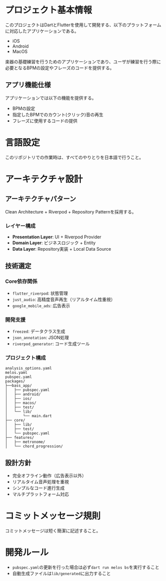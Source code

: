 # プロジェクト基本情報

このプロジェクトはDartとFlutterを使用して開発する、以下のプラットフォームに対応したアプリケーションである。

- iOS
- Android
- MacOS

楽器の基礎練習を行うためのアプリケーションであり、ユーザが練習を行う際に必要となるBPMの設定やフレーズのコードを提供する。

## アプリ機能仕様

アプリケーションでは以下の機能を提供する。

- BPMの設定
- 指定したBPMでのカウント(クリック)音の再生
- フレーズに使用するコードの提供

# 言語設定

このリポジトリでの作業時は、すべてのやりとりを日本語で行うこと。

# アーキテクチャ設計

## アーキテクチャパターン

Clean Architecture + Riverpod + Repository Patternを採用する。

### レイヤー構成

- **Presentation Layer**: UI + Riverpod Provider
- **Domain Layer**: ビジネスロジック + Entity
- **Data Layer**: Repository実装 + Local Data Source

## 技術選定

### Core依存関係

- `flutter_riverpod`: 状態管理
- `just_audio`: 高精度音声再生（リアルタイム性重視）
- `google_mobile_ads`: 広告表示

### 開発支援

- `freezed`: データクラス生成
- `json_annotation`: JSON処理
- `riverpod_generator`: コード生成ツール

### プロジェクト構成

```
analysis_options.yaml
melos.yaml
pubspec.yaml
packages/
├──bass_app/
│   ├── pubspec.yaml
│   ├── android/
│   ├── ios/
│   ├── macos/
│   ├── test/
│   └── lib/
│       └── main.dart
├── core/
│   ├── lib/
│   ├── test/
│   └── pubspec.yaml
├── features/
│   ├── metronome/
│   └── chord_progression/
```

## 設計方針

- 完全オフライン動作（広告表示以外）
- リアルタイム音声処理を重視
- シンプルなコード進行生成
- マルチプラットフォーム対応

# コミットメッセージ規則

コミットメッセージは短く簡潔に記述すること。

# 開発ルール

- `pubspec.yaml`の更新を行った場合は必ず`dart run melos bs`を実行すること
- 自動生成ファイルは`lib/generated`に出力すること
